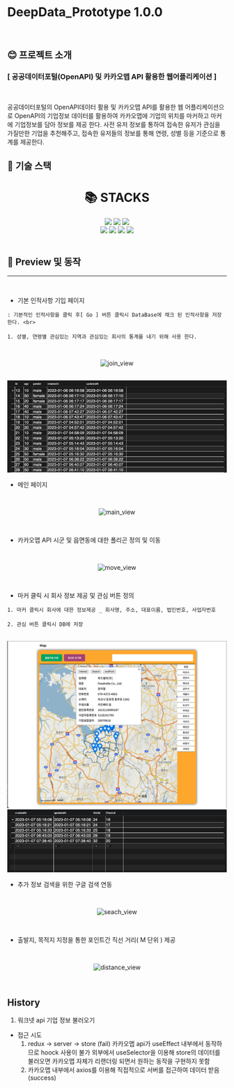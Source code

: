 # DeepData_Prototype 1.0.0

<br>

## 😊 프로젝트 소개

### [ 공공데이터포털(OpenAPI) 및 카카오맵 API 활용한 웹어플리케이션 ]

<br>

<p>
공공데이터포털의 OpenAPI데이터 활용 및 카카오맵 API를 활용한 웹 어플리케이션으로 OpenAPI의 기업정보 데이터를 활용하여 카카오맵에 기업의 위치를 마커하고 마커에 기업정보를 담아 정보를 제공 한다. 사전 유저 정보를 통하여 접속한 유저가 관심을 가질만한 기업을 추천해주고, 접속한 유저들의 정보를 통해 연령, 성별 등을 기준으로 통계를 제공한다.
</p>

## 👐 기술 스택

<div align=center>

<h1>📚 STACKS</h1>

<div align=center> 
  <img src="https://img.shields.io/badge/react-61DAFB?style=for-the-badge&logo=react&logoColor=black">
  <img src="https://img.shields.io/badge/Redux-Saga-764ABC?style=for-the-badge&logo=Redux-Saga&logoColor=white">
  <img src="https://img.shields.io/badge/Axios-5A29E4?style=for-the-badge&logo=Axios&logoColor=white">
  <br>
  <img src="https://img.shields.io/badge/Node.js-339933?style=for-the-badge&logo=Node.js&logoColor=white">
  <img src="https://img.shields.io/badge/Express-000000?style=for-the-badge&logo=Express&logoColor=white">
  <img src="https://img.shields.io/badge/MySQL-4479A1?style=for-the-badge&logo=MySQL&logoColor=white">
  <img src="https://img.shields.io/badge/Sequelize-52B0E7?style=for-the-badge&logo=Sequelize&logoColor=white">
  <br>
</div>
</div>

<br>

## 🏃 Preview 및 동작

---

<br>

- 기본 인적사항 기입 페이지

```
: 기본적인 인적사항을 클릭 후[ Go ] 버튼 클릭시 DataBase에 채크 된 인적사항을 저장 한다. <br>

1. 성별, 연령별 관심있는 지역과 관심있는 회사의 통계를 내기 위해 사용 한다.
```

<br>

<div align=center>

![join_view](https://user-images.githubusercontent.com/123555721/214609339-61237a45-39b3-489f-9fed-a257e60f3095.gif)

</div>

<br>

<img src='./readme/visits0126.png' />

<br>

- 메인 페이지

<br>

<div align=center>

![main_view](https://user-images.githubusercontent.com/123555721/214609616-19466732-8629-4f5b-936b-80b8558c1c42.gif)

</div>

<br>

- 카카오맵 API 시군 및 읍면동에 대한 폴리곤 정의 및 이동

<br>

<div align=center>

![move_view](https://user-images.githubusercontent.com/123555721/214609910-6fa0c49c-383b-4b65-a12d-c6aab326a417.gif)

</div>

<br>

- 마커 클릭 시 회사 정보 제공 및 관심 버튼 정의

```
1. 마커 클릭시 회사에 대한 정보제공 _ 회사명, 주소, 대표이름, 법인번호, 사업자번호

2. 관심 버튼 클릭시 DB에 저장
```

<br>

<img src='./readme/company0126.png' />
<img src='./readme/like0126.png' />

<br>

- 추가 정보 검색을 위한 구글 검색 연동

<br>

<div align=center>

![seach_view](https://user-images.githubusercontent.com/123555721/214610129-cda9271b-f4e8-4710-ba61-8e98c79bf5e8.gif)

</div>

<br>

- 출발지, 목적지 지정을 통한 포인트간 직선 거리( M 단위 ) 제공

<br>

<div align=center>

![distance_view](https://user-images.githubusercontent.com/123555721/214610197-8475fef7-6c8d-45da-a8f0-1db44e833ff4.gif)

</div>

<br>

## History

1. 워크넷 api 기업 정보 불러오기

- 접근 시도
  1. redux -> server -> store (fail)
     카카오맵 api가 useEffect 내부에서 동작하므로 hoock 사용이 불가
     외부에서 useSelector을 이용해 store의 데이터를 불러오면 카카오맵 자체가 리랜더링 되면서 원하는 동작을 구현하지 못함
  2. 카카오맵 내부에서 axios를 이용해 직접적으로 서버를 접근하여 데이터 받음 (success)
